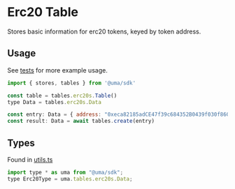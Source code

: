 # Erc20 Table

Stores basic information for erc20 tokens, keyed by token address.

## Usage

See [tests](./js-map.test.ts) for more example usage.

```js
import { stores, tables } from '@uma/sdk'

const table = tables.erc20s.Table()
type Data = tables.erc20s.Data

const entry: Data = { address: "0xeca82185adCE47f39c684352B0439f030f860318" }
const result: Data = await tables.create(entry)
```

## Types

Found in [utils.ts](./utils.ts)

```js
import type * as uma from "@uma/sdk";
type Erc20Type = uma.tables.erc20s.Data;
```
